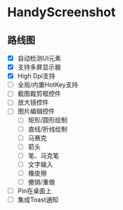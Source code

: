 # HandyScreenshot

## 路线图

* [x] 自动检测UI元素
* [x] 支持多屏显示器
* [x] High Dpi支持
* [ ] 全局/内置HotKey支持
* [ ] 截图裁剪框控件
* [ ] 放大镜控件
* [ ] 图片编辑控件
  * [ ] 矩形/圆形绘制
  * [ ] 直线/折线绘制
  * [ ] 马赛克
  * [ ] 箭头
  * [ ] 笔、马克笔
  * [ ] 文字输入
  * [ ] 橡皮擦
  * [ ] 撤销/重做
* [ ] Pin在桌面上
* [ ] 集成Toast通知
